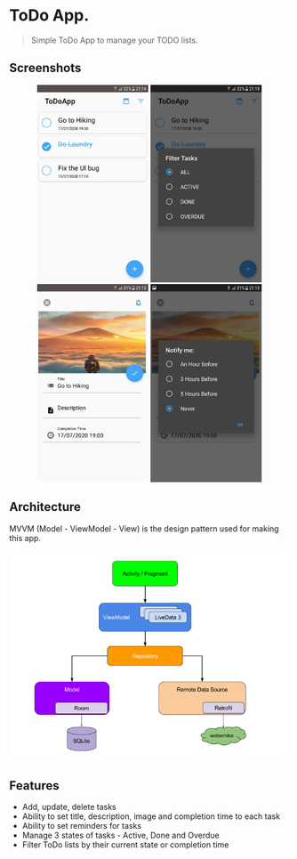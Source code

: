 # ToDo App.

> Simple ToDo App to manage your TODO lists.

## Screenshots

<p align="middle">
  <img width="200" src="https://github.com/SpiralDevelopment/mvvm-todoapp/blob/master/screenshots/sc2.jpg">
  <img width="200" src="https://github.com/SpiralDevelopment/mvvm-todoapp/blob/master/screenshots/sc1.jpg">
  <img width="200" src="https://github.com/SpiralDevelopment/mvvm-todoapp/blob/master/screenshots/sc4.jpg">
  <img width="200" src="https://github.com/SpiralDevelopment/mvvm-todoapp/blob/master/screenshots/sc3.jpg">
</p>


## Architecture
MVVM (Model - ViewModel - View) is the design pattern used for making this app. 

<img src="https://github.com/SpiralDevelopment/mvvm-todoapp/blob/master/screenshots/architecture.png">

## Features

* Add, update, delete tasks
* Ability to set title, description, image and completion time to each task
* Ability to set reminders for tasks
* Manage 3 states of tasks - Active, Done and Overdue
* Filter ToDo lists by their current state or completion time
